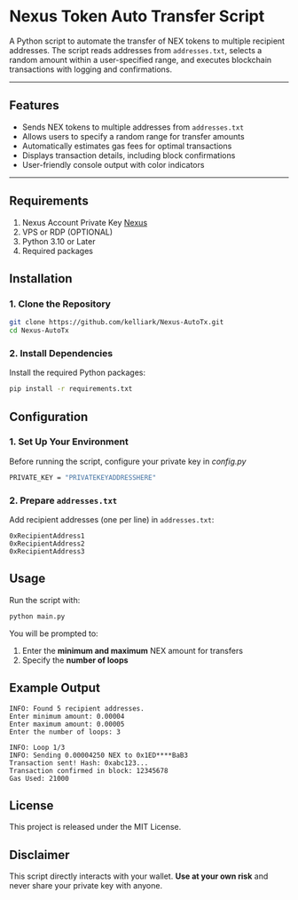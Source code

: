 # Nexus Token Auto Transfer Script  

A Python script to automate the transfer of NEX tokens to multiple recipient addresses. The script reads addresses from `addresses.txt`, selects a random amount within a user-specified range, and executes blockchain transactions with logging and confirmations.

---

## Features

- Sends NEX tokens to multiple addresses from `addresses.txt`  
- Allows users to specify a random range for transfer amounts  
- Automatically estimates gas fees for optimal transactions  
- Displays transaction details, including block confirmations 
- User-friendly console output with color indicators   

---

## Requirements
1. Nexus Account Private Key [Nexus](https://app.nexus.xyz/)
2. VPS or RDP (OPTIONAL)
3. Python 3.10 or Later
4. Required packages

## Installation  

### 1. Clone the Repository  
```bash
git clone https://github.com/kelliark/Nexus-AutoTx.git
cd Nexus-AutoTx
```

### 2. Install Dependencies  
Install the required Python packages:  
```bash
pip install -r requirements.txt
```

## Configuration  

### **1. Set Up Your Environment**  
Before running the script, configure your private key in *config.py*

```bash
PRIVATE_KEY = "PRIVATEKEYADDRESSHERE"
```

### **2. Prepare `addresses.txt`**  
Add recipient addresses (one per line) in `addresses.txt`:  
```
0xRecipientAddress1
0xRecipientAddress2
0xRecipientAddress3
```

## Usage  

Run the script with:  
```bash
python main.py
```

You will be prompted to:  
1. Enter the **minimum and maximum** NEX amount for transfers  
2. Specify the **number of loops**  

## Example Output  

```
INFO: Found 5 recipient addresses.
Enter minimum amount: 0.00004
Enter maximum amount: 0.00005
Enter the number of loops: 3

INFO: Loop 1/3
INFO: Sending 0.00004250 NEX to 0x1ED****BaB3
Transaction sent! Hash: 0xabc123...
Transaction confirmed in block: 12345678
Gas Used: 21000
```


## License  
This project is released under the MIT License.

## Disclaimer  
This script directly interacts with your wallet. **Use at your own risk** and never share your private key with anyone.
